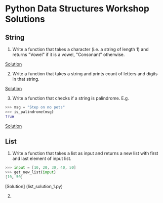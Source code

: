 # Python Data Structures Workshop Solutions

## String

1. Write a function that takes a character (i.e. a string of length 1) and returns "Vowel" if it is a vowel, "Consonant" otherwise.

[Solution](../sy_bsc_it/solution_1.py)

2. Write a function that takes a string and prints count of letters and digits in that string.

[Solution](string_solution_2.py)

3. Write a function that checks if a string is palindrome. E.g. 

```python
>>> msg = "Step on no pets"
>>> is_palindrome(msg)
True
```

[Solution](../sy_bsc_it/solution_3.py)

## List

1. Write a function that takes a list as input and returns a new list with first and last element of input list.

```python
>>> input = [10, 20, 30, 40, 50]
>>> get_new_list(input)
[10, 50]
```

[Solution] (list_solution_1.py)

2. 

